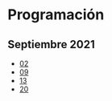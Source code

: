 # Programación

## Septiembre 2021

- [02](Septiembre2021/septiembre_02.md)
- [09](Septiembre2021/septiembre_09.md)
- [13](Septiembre2021/septiembre_13.md)
- [20](Septiembre2021/septiembre_20.md)